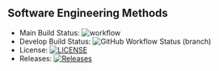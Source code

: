 ## Software Engineering Methods
- Main Build Status: ![workflow](https://img.shields.io/github/workflow/status/decfisher/sem-labs/My%20Workflow/master?style=flat-square)
- Develop Build Status: ![GitHub Workflow Status (branch)](https://img.shields.io/github/workflow/status/decfisher/sem-labs/My%20Workflow/develop?style=flat-square)
- License: [![LICENSE](https://img.shields.io/github/license/decfisher/sem-labs)](https://github.com/decfisher/sem-labs/blob/master/LICENSE)
- Releases: [![Releases](https://img.shields.io/github/v/release/decfisher/sem-labs?include_prereleases)](https://github.com/decfisher/sem-labs/releases)
